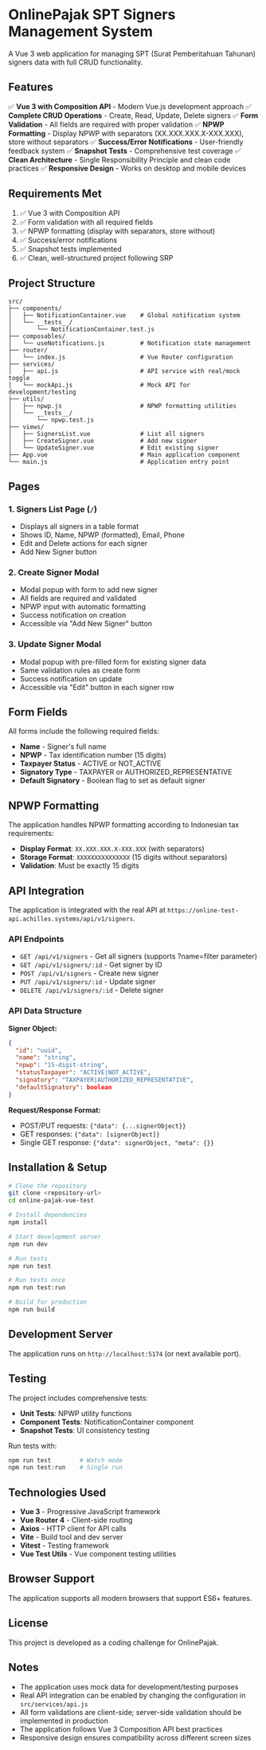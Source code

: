 # OnlinePajak SPT Signers Management System

A Vue 3 web application for managing SPT (Surat Pemberitahuan Tahunan) signers data with full CRUD functionality.

## Features

✅ **Vue 3 with Composition API** - Modern Vue.js development approach
✅ **Complete CRUD Operations** - Create, Read, Update, Delete signers
✅ **Form Validation** - All fields are required with proper validation
✅ **NPWP Formatting** - Display NPWP with separators (XX.XXX.XXX.X-XXX.XXX), store without separators
✅ **Success/Error Notifications** - User-friendly feedback system
✅ **Snapshot Tests** - Comprehensive test coverage
✅ **Clean Architecture** - Single Responsibility Principle and clean code practices
✅ **Responsive Design** - Works on desktop and mobile devices

## Requirements Met

1. ✅ Vue 3 with Composition API
2. ✅ Form validation with all required fields
3. ✅ NPWP formatting (display with separators, store without)
4. ✅ Success/error notifications
5. ✅ Snapshot tests implemented
6. ✅ Clean, well-structured project following SRP

## Project Structure

```
src/
├── components/
│   ├── NotificationContainer.vue    # Global notification system
│   └── __tests__/
│       └── NotificationContainer.test.js
├── composables/
│   └── useNotifications.js          # Notification state management
├── router/
│   └── index.js                     # Vue Router configuration
├── services/
│   ├── api.js                       # API service with real/mock toggle
│   └── mockApi.js                   # Mock API for development/testing
├── utils/
│   ├── npwp.js                      # NPWP formatting utilities
│   └── __tests__/
│       └── npwp.test.js
├── views/
│   ├── SignersList.vue              # List all signers
│   ├── CreateSigner.vue             # Add new signer
│   └── UpdateSigner.vue             # Edit existing signer
├── App.vue                          # Main application component
└── main.js                          # Application entry point
```

## Pages

### 1. **Signers List Page** (`/`)
- Displays all signers in a table format
- Shows ID, Name, NPWP (formatted), Email, Phone
- Edit and Delete actions for each signer
- Add New Signer button

### 2. **Create Signer Modal**
- Modal popup with form to add new signer
- All fields are required and validated
- NPWP input with automatic formatting
- Success notification on creation
- Accessible via "Add New Signer" button

### 3. **Update Signer Modal**
- Modal popup with pre-filled form for existing signer data
- Same validation rules as create form
- Success notification on update
- Accessible via "Edit" button in each signer row

## Form Fields

All forms include the following required fields:
- **Name** - Signer's full name
- **NPWP** - Tax identification number (15 digits)
- **Taxpayer Status** - ACTIVE or NOT_ACTIVE
- **Signatory Type** - TAXPAYER or AUTHORIZED_REPRESENTATIVE
- **Default Signatory** - Boolean flag to set as default signer

## NPWP Formatting

The application handles NPWP formatting according to Indonesian tax requirements:
- **Display Format**: `XX.XXX.XXX.X-XXX.XXX` (with separators)
- **Storage Format**: `XXXXXXXXXXXXXXX` (15 digits without separators)
- **Validation**: Must be exactly 15 digits

## API Integration

The application is integrated with the real API at `https://online-test-api.achilles.systems/api/v1/signers`.

### API Endpoints

- `GET /api/v1/signers` - Get all signers (supports ?name=filter parameter)
- `GET /api/v1/signers/:id` - Get signer by ID
- `POST /api/v1/signers` - Create new signer
- `PUT /api/v1/signers/:id` - Update signer
- `DELETE /api/v1/signers/:id` - Delete signer

### API Data Structure

**Signer Object:**
```json
{
  "id": "uuid",
  "name": "string",
  "npwp": "15-digit-string",
  "statusTaxpayer": "ACTIVE|NOT_ACTIVE",
  "signatory": "TAXPAYER|AUTHORIZED_REPRESENTATIVE",
  "defaultSignatory": boolean
}
```

**Request/Response Format:**
- POST/PUT requests: `{"data": {...signerObject}}`
- GET responses: `{"data": [signerObject]}`
- Single GET response: `{"data": signerObject, "meta": {}}`

## Installation & Setup

```bash
# Clone the repository
git clone <repository-url>
cd online-pajak-vue-test

# Install dependencies
npm install

# Start development server
npm run dev

# Run tests
npm run test

# Run tests once
npm run test:run

# Build for production
npm run build
```

## Development Server

The application runs on `http://localhost:5174` (or next available port).

## Testing

The project includes comprehensive tests:

- **Unit Tests**: NPWP utility functions
- **Component Tests**: NotificationContainer component
- **Snapshot Tests**: UI consistency testing

Run tests with:
```bash
npm run test        # Watch mode
npm run test:run    # Single run
```

## Technologies Used

- **Vue 3** - Progressive JavaScript framework
- **Vue Router 4** - Client-side routing
- **Axios** - HTTP client for API calls
- **Vite** - Build tool and dev server
- **Vitest** - Testing framework
- **Vue Test Utils** - Vue component testing utilities

## Browser Support

The application supports all modern browsers that support ES6+ features.

## License

This project is developed as a coding challenge for OnlinePajak.

## Notes

- The application uses mock data for development/testing purposes
- Real API integration can be enabled by changing the configuration in `src/services/api.js`
- All form validations are client-side; server-side validation should be implemented in production
- The application follows Vue 3 Composition API best practices
- Responsive design ensures compatibility across different screen sizes
